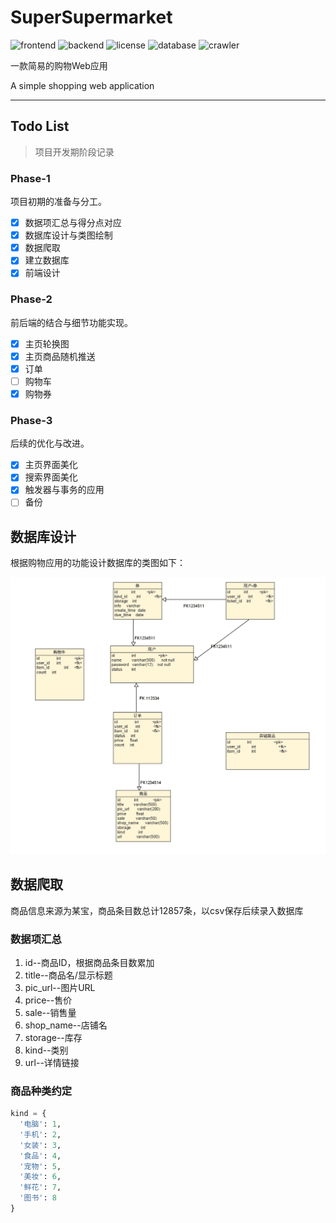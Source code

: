 # SuperSupermarket

![frontend](https://img.shields.io/badge/frontend-Vue3-green)
![backend](https://img.shields.io/badge/backend-Python-blue)
![license](https://img.shields.io/badge/License-MIT-red)
![database](https://img.shields.io/badge/Database-MySQL-gray)
![crawler](https://img.shields.io/badge/crawler-DrissionPage-brown)

一款简易的购物Web应用

A simple shopping web application

---

## Todo List

>项目开发期阶段记录

### Phase-1

项目初期的准备与分工。

- [X] 数据项汇总与得分点对应
- [X] 数据库设计与类图绘制
- [X] 数据爬取
- [X] 建立数据库
- [X] 前端设计

### Phase-2

前后端的结合与细节功能实现。

- [X] 主页轮换图
- [X] 主页商品随机推送
- [X] 订单
- [ ] 购物车
- [X] 购物券

### Phase-3

后续的优化与改进。

- [X] 主页界面美化
- [X] 搜索界面美化
- [X] 触发器与事务的应用
- [ ] 备份

## 数据库设计

根据购物应用的功能设计数据库的类图如下：

<p align="center">
  <img src="Database/design/dataTable.png" alt="dataTable">
</p>

## 数据爬取

商品信息来源为某宝，商品条目数总计12857条，以csv保存后续录入数据库

### 数据项汇总

1. id--商品ID，根据商品条目数累加
2. title--商品名/显示标题
3. pic_url--图片URL
4. price--售价
5. sale--销售量
6. shop_name--店铺名
7. storage--库存
8. kind--类别
9. url--详情链接

### 商品种类约定

```python
kind = {
  '电脑': 1,
  '手机': 2,
  '女装': 3,
  '食品': 4,
  '宠物': 5,
  '美妆': 6,
  '鲜花': 7,
  '图书': 8
}
```
